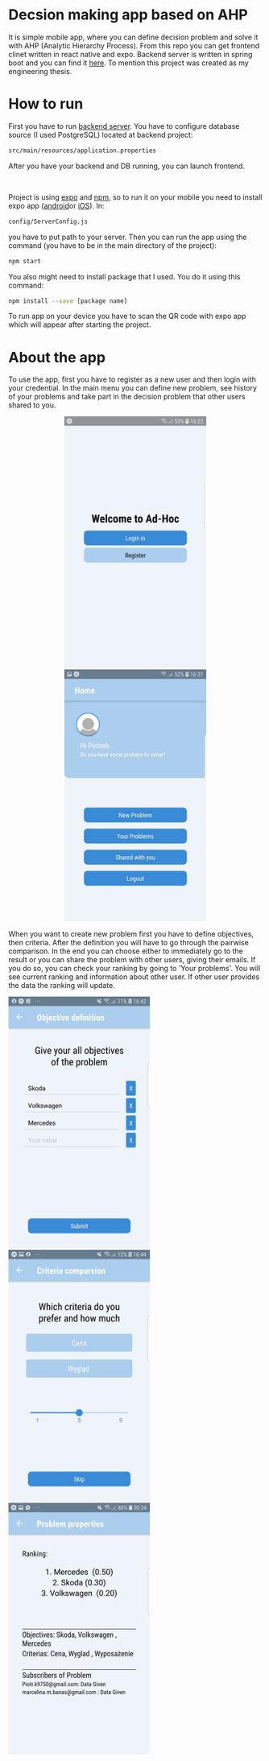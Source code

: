 # Decsion making app based on AHP

It is simple mobile app, where you can define decision problem and solve it with AHP (Analytic Hierarchy Process).
From this repo you can get frontend clinet written in react native and expo. Backend server is written in spring boot and you can find it [here](https://github.com/PiotrKedra/adhoc-backend).
To mention this project was created as my engineering thesis.

# How to run
 
First you have to run [backend server](https://github.com/PiotrKedra/adhoc-backend). You have to configure database source (I used PostgreSQL) located at backend project: 
```bash
src/main/resources/application.properties
```
After you have your backend and DB running, you can launch frontend.

<br/>

Project is using [expo](https://expo.io/) and [npm](https://nodejs.org/en/download/), so to run it on your mobile you need to install expo app ([android](https://play.google.com/store/apps/details?id=host.exp.exponent&hl=en_US)or [iOS](https://apps.apple.com/us/app/expo-client/id982107779)). 
In: 
```bash
config/ServerConfig.js
```
you have to put path to your server.
Then you can run the app using the command (you have to be in the main directory of the project):
```bash
npm start
```
You also might need to install package that I used. You do it using this command:
```bash
npm install --save [package name]
```

To run app on your device you have to scan the QR code with expo app which will appear after starting the project.

# About the app

To use the app, first you have to register as a new user and then login with your credential. 
In the main menu you can define new problem, see history of your problems and take part in the decision problem that other users shared to you.

<p align="center">
  <img src="/images/welcomeScreen.jpg" height="500"/>
  <img src="/images/homeScreen.jpg" height="500" />
</p>

When you want to create new problem first you have to define objectives, then criteria. After the definition you will have to go through the pairwise comparison. In the end you can choose either to immediately go to the result or you can share the problem with other users, giving their emails. If you do so, you can check your ranking by going to 'Your problems'. You will see current ranking and information about other user. If other user provides the data the ranking will update.

<div>
   <img src="/images/celeScreen.jpg" height="500"/>
   <img src="/images/k-cena1.jpg" height="500"/>
   <img src="/images/mar2.jpg" height="500"/>
</div>

